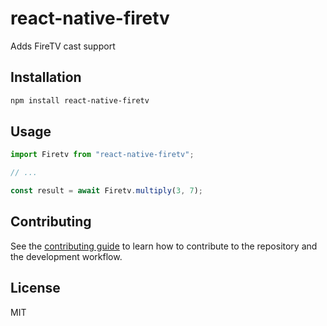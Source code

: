 # react-native-firetv

Adds FireTV cast support

## Installation

```sh
npm install react-native-firetv
```

## Usage

```js
import Firetv from "react-native-firetv";

// ...

const result = await Firetv.multiply(3, 7);
```

## Contributing

See the [contributing guide](CONTRIBUTING.md) to learn how to contribute to the repository and the development workflow.

## License

MIT
